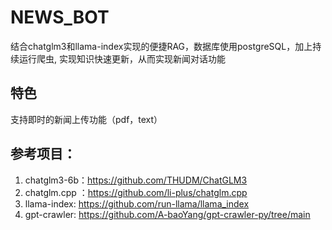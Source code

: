 # NEWS_BOT
结合chatglm3和llama-index实现的便捷RAG，数据库使用postgreSQL，加上持续运行爬虫, 实现知识快速更新，从而实现新闻对话功能

## 特色
支持即时的新闻上传功能（pdf，text）

## 参考项目：
1. chatglm3-6b：https://github.com/THUDM/ChatGLM3
2. chatglm.cpp ：https://github.com/li-plus/chatglm.cpp
3. llama-index: https://github.com/run-llama/llama_index
4. gpt-crawler: https://github.com/A-baoYang/gpt-crawler-py/tree/main
   
